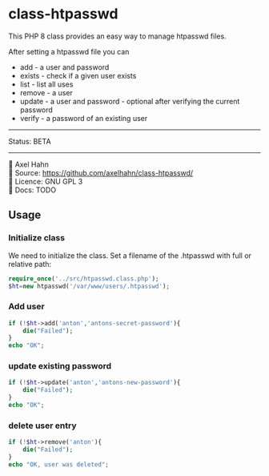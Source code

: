 # class-htpasswd

This PHP 8 class provides an easy way to manage htpasswd files.

After setting a htpasswd file you can
- add - a user and password
- exists - check if a given user exists
- list - list all uses
- remove - a user
- update - a user and password - optional after verifying the current password
- verify - a password of an existing user

---

Status: BETA

---

👤 Axel Hahn \
📄 Source: <https://github.com/axelhahn/class-htpasswd/> \
📜 Licence: GNU GPL 3 \
📗 Docs: TODO

## Usage

### Initialize class

We need to initialize the class.
Set a filename of the .htpasswd with full or relative path:

```php
require_once('../src/htpasswd.class.php');
$ht=new htpasswd('/var/www/users/.htpasswd');
```

### Add user

```php
if (!$ht->add('anton','antons-secret-password'){
    die("Failed");
}
echo "OK";
```

### update existing password

```php
if (!$ht->update('anton','antons-new-password'){
    die("Failed");
}
echo "OK";
```

### delete user entry

```php
if (!$ht->remove('anton'){
    die("Failed");
}
echo "OK, user was deleted";
```
